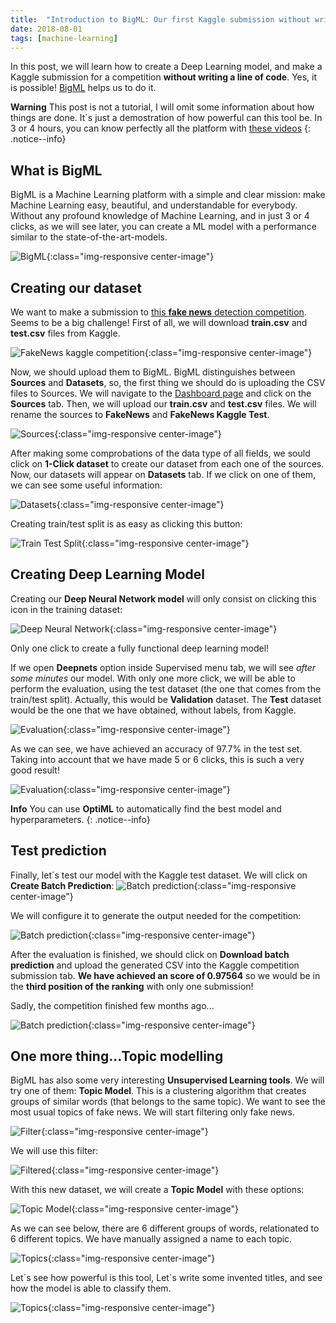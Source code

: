 ```yaml
---
title:  "Introduction to BigML: Our first Kaggle submission without writing a line of code"
date: 2018-08-01
tags: [machine-learning]
---
```


In this post, we will learn how to create a Deep Learning model, and make a Kaggle submission for a competition **without writing a line of code**. Yes, it is possible! [BigML](https://bigml.com) helps us to do it.

 **Warning** This post is not a tutorial, I will omit some information about how things are done. It´s just a demostration of how powerful can this tool be. In 3 or 4 hours, you can know perfectly all the platform with [these videos](https://youtube.com/playlist?list=PL1bKyu9GtNYHAk0PUojkLYZzASoYVcsTQ)
{: .notice--info}


## What is BigML
BigML is a Machine Learning platform with a simple and clear mission: make Machine Learning easy, beautiful, and understandable for everybody. Without any profound knowledge of Machine Learning, and in just 3 or 4 clicks, as we will see later, you can create a ML model with a performance similar to the state-of-the-art-models.

![BigML](../../assets/images/bigml.png){:class="img-responsive center-image"}


## Creating our dataset
We want to make a submission to [this **fake news** detection competition](https://kaggle.com/c/fake-news). Seems to be a big challenge! First of all, we will download **train.csv** and **test.csv** files from Kaggle.

![FakeNews kaggle competition](../../assets/images/competition.png){:class="img-responsive center-image"}


Now, we should upload them to BigML. BigML distinguishes between **Sources** and **Datasets**, so, the first thing we should do is uploading the CSV files to Sources. We will navigate to the [Dashboard page](https://bigml.com/dashboard) and click on the **Sources** tab. Then, we will upload our **train.csv** and **test.csv** files. We will rename the sources to **FakeNews** and **FakeNews Kaggle Test**.

![Sources](../../assets/images/sources.png){:class="img-responsive center-image"}

After making some comprobations of the data type of all fields, we sould click on **1-Click dataset** to create our dataset from each one of the sources. Now, our datasets will appear on **Datasets** tab. If we click on one of them, we can see some useful information:


![Datasets](../../assets/images/datasets.png){:class="img-responsive center-image"}



Creating train/test split is as easy as clicking this button:

![Train Test Split](../../assets/images/traintest.png){:class="img-responsive center-image"}


## Creating Deep Learning Model
Creating our **Deep Neural Network model** will only consist on clicking this icon in the training dataset:

![Deep Neural Network](../../assets/images/deepnet.png){:class="img-responsive center-image"}


Only one click to create a fully functional deep learning model!

If we open **Deepnets** option inside Supervised menu tab, we will see *after some minutes* our model. With only one more click, we will be able to perform the evaluation, using the test dataset (the one that comes from the train/test split). Actually, this would be **Validation** dataset. The **Test** dataset would be the one that we have obtained, without labels, from Kaggle.

![Evaluation](../../assets/images/evaluate.png){:class="img-responsive center-image"}


As we can see, we have achieved an accuracy of 97.7% in the test set. Taking into account that we have made 5 or 6 clicks, this is such a very good result!

![Evaluation](../../assets/images/evaluation.png){:class="img-responsive center-image"}

 **Info** You can use **OptiML** to automatically find the best model and hyperparameters.
{: .notice--info}



## Test prediction
Finally, let´s test our model with the Kaggle test dataset. We will click on **Create Batch Prediction**:
![Batch prediction](../../assets/images/batchprediction.png){:class="img-responsive center-image"}


We will configure it to generate the output needed for the competition:


![Batch prediction](../../assets/images/output.png){:class="img-responsive center-image"}

After the evaluation is finished, we should click on **Download batch prediction** and upload the generated CSV into the Kaggle competition submission tab. **We have achieved an score of 0.97564** so we would be in the **third position of the ranking** with only one submission!

Sadly, the competition finished few months ago...


![Batch prediction](../../assets/images/resultskaggle.png){:class="img-responsive center-image"}


## One more thing...Topic modelling
BigML has also some very interesting **Unsupervised Learning tools**. We will try one of them: **Topic Model**. This is a clustering algorithm that creates groups of similar words (that belongs to the same topic). We want to see the most usual topics of fake news. We will start filtering only fake news.

![Filter](../../assets/images/filter.png){:class="img-responsive center-image"}

We will use this filter:


![Filtered](../../assets/images/onlyfake.png){:class="img-responsive center-image"}

With this new dataset, we will create a **Topic Model** with these options:

![Topic Model](../../assets/images/topicmodel.png){:class="img-responsive center-image"}


As we can see below, there are 6 different groups of words, relationated to 6 different topics. We have manually assigned a name to each topic.


![Topics](../../assets/images/topics.gif){:class="img-responsive center-image"}

Let´s see how powerful is this tool, Let´s write some invented titles, and see how the model is able to classify them.

![Topics](../../assets/images/topicsexample.gif){:class="img-responsive center-image"}


<style>
.center-image{
    margin: 0 auto;
    display: block;
}
</style>
